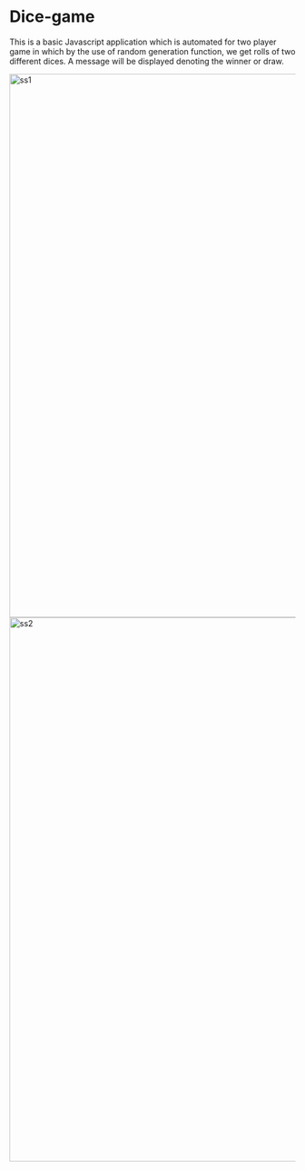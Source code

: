 # Dice-game

This is a basic Javascript application which is automated for two player game in which by the use of random generation function, we get rolls of two different dices. A message will be displayed denoting the winner or draw.





<img width="958" alt="ss1" src="https://user-images.githubusercontent.com/63922686/157735358-8b60c892-a8f5-49af-b9c1-59376576d235.png">
<img width="959" alt="ss2" src="https://user-images.githubusercontent.com/63922686/157735369-47ffe861-489d-4236-8680-f25e7006fbfd.png">
